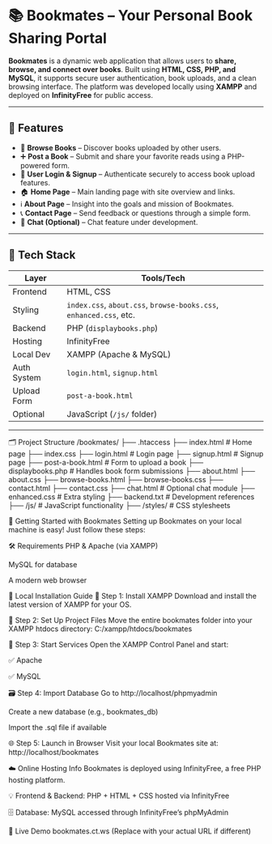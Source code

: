 # 📚 Bookmates – Your Personal Book Sharing Portal

**Bookmates** is a dynamic web application that allows users to **share, browse, and connect over books**. Built using **HTML, CSS, PHP, and MySQL**, it supports secure user authentication, book uploads, and a clean browsing interface. The platform was developed locally using **XAMPP** and deployed on **InfinityFree** for public access.

---

## 🚀 Features

- 📖 **Browse Books** – Discover books uploaded by other users.
- ➕ **Post a Book** – Submit and share your favorite reads using a PHP-powered form.
- 🔐 **User Login & Signup** – Authenticate securely to access book upload features.
- 🏠 **Home Page** – Main landing page with site overview and links.
- ℹ️ **About Page** – Insight into the goals and mission of Bookmates.
- 📞 **Contact Page** – Send feedback or questions through a simple form.
- 💬 **Chat (Optional)** – Chat feature under development.

---

## 🧰 Tech Stack

| Layer       | Tools/Tech                     |
|-------------|--------------------------------|
| Frontend    | HTML, CSS                      |
| Styling     | `index.css`, `about.css`, `browse-books.css`, `enhanced.css`, etc. |
| Backend     | PHP (`displaybooks.php`)       |
| Hosting     | InfinityFree                   |
| Local Dev   | XAMPP (Apache & MySQL)         |
| Auth System | `login.html`, `signup.html`    |
| Upload Form | `post-a-book.html`             |
| Optional    | JavaScript (`/js/` folder)     |

---
🗂️ Project Structure
/bookmates/
├── .htaccess
├── index.html               # Home page
├── index.css
├── login.html               # Login page
├── signup.html              # Signup page
├── post-a-book.html         # Form to upload a book
├── displaybooks.php         # Handles book form submissions
├── about.html
├── about.css
├── browse-books.html
├── browse-books.css
├── contact.html
├── contact.css
├── chat.html                # Optional chat module
├── enhanced.css             # Extra styling
├── backend.txt              # Development references
├── /js/                     # JavaScript functionality
├── /styles/                 # CSS stylesheets




🧰 Getting Started with Bookmates
Setting up Bookmates on your local machine is easy! Just follow these steps:

🛠️ Requirements
PHP & Apache (via XAMPP)

MySQL for database

A modern web browser

📍 Local Installation Guide
🔧 Step 1: Install XAMPP
Download and install the latest version of XAMPP for your OS.

📁 Step 2: Set Up Project Files
Move the entire bookmates folder into your XAMPP htdocs directory:
C:/xampp/htdocs/bookmates

🚀 Step 3: Start Services
Open the XAMPP Control Panel and start:

✅ Apache

✅ MySQL

🗃️ Step 4: Import Database
Go to http://localhost/phpmyadmin

Create a new database (e.g., bookmates_db)

Import the .sql file if available

🌐 Step 5: Launch in Browser
Visit your local Bookmates site at:
http://localhost/bookmates

☁️ Online Hosting Info
Bookmates is deployed using InfinityFree, a free PHP hosting platform.

💡 Frontend & Backend: PHP + HTML + CSS hosted via InfinityFree

🗄️ Database: MySQL accessed through InfinityFree’s phpMyAdmin

🔗 Live Demo
bookmates.ct.ws (Replace with your actual URL if different)

